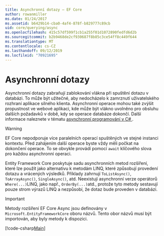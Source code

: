 ```yaml
---
title: Asynchronní dotazy – EF Core
author: rowanmiller
ms.date: 01/24/2017
ms.assetid: b6429b14-cba0-4af4-878f-b829777c89cb
uid: core/querying/async
ms.openlocfilehash: 415c57df599f1cb1a255f01d1072890fedfd6d2b
ms.sourcegitcommit: b2b9468de2cf930687f8b85c3ce54ff8c449f644
ms.translationtype: MT
ms.contentlocale: cs-CZ
ms.lasthandoff: 09/12/2019
ms.locfileid: "70921695"
---
```

# <a name="asynchronous-queries"></a>Asynchronní dotazy

Asynchronní dotazy zabraňují zablokování vlákna při spuštění dotazu v databázi. To může být užitečné, aby nedocházelo k zamrznutí uživatelského rozhraní aplikace silného klienta. Asynchronní operace mohou také zvýšit propustnost ve webové aplikaci, kde může být vlákno uvolněno pro obsluhu dalších požadavků v době, kdy se operace databáze dokončí. Další informace naleznete v tématu [asynchronní programování v C# ](https://docs.microsoft.com/dotnet/csharp/async).

> [!WARNING]  
> EF Core nepodporuje více paralelních operací spuštěných ve stejné instanci kontextu. Před zahájením další operace byste vždy měli počkat na dokončení operace. To se obvykle provádí pomocí `await` klíčového slova pro každou asynchronní operaci.

Entity Framework Core poskytuje sadu asynchronních metod rozšíření, které lze použít jako alternativu k metodám LINQ, které způsobují provedení dotazu a vrácených výsledků. Příklady zahrnují `ToListAsync()`, `ToArrayAsync()`, `SingleAsync()`, atd. Neexistují asynchronní verze operátorů `Where(...)`LINQ, jako např., `OrderBy(...)`atd., protože tyto metody sestavují pouze strom výrazů LINQ a nezpůsobí, že dotaz bude proveden v databázi.

> [!IMPORTANT]  
> Metody rozšíření EF Core Async jsou definovány v `Microsoft.EntityFrameworkCore` oboru názvů. Tento obor názvů musí být importován, aby byly metody k dispozici.

[!code-csharp[Main](../../../samples/core/Querying/Async/Sample.cs#Sample)]
